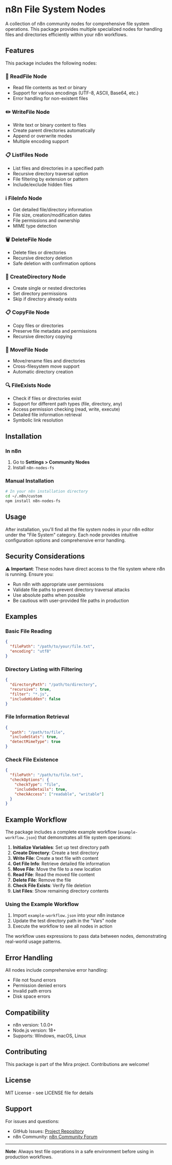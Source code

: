 # n8n File System Nodes

A collection of n8n community nodes for comprehensive file system operations. This package provides multiple specialized nodes for handling files and directories efficiently within your n8n workflows.

## Features

This package includes the following nodes:

### 📁 **ReadFile Node**
- Read file contents as text or binary
- Support for various encodings (UTF-8, ASCII, Base64, etc.)
- Error handling for non-existent files

### ✏️ **WriteFile Node**
- Write text or binary content to files
- Create parent directories automatically
- Append or overwrite modes
- Multiple encoding support

### 📋 **ListFiles Node**
- List files and directories in a specified path
- Recursive directory traversal option
- File filtering by extension or pattern
- Include/exclude hidden files

### ℹ️ **FileInfo Node**
- Get detailed file/directory information
- File size, creation/modification dates
- File permissions and ownership
- MIME type detection

### 🗑️ **DeleteFile Node**
- Delete files or directories
- Recursive directory deletion
- Safe deletion with confirmation options

### 📁 **CreateDirectory Node**
- Create single or nested directories
- Set directory permissions
- Skip if directory already exists

### 📋 **CopyFile Node**
- Copy files or directories
- Preserve file metadata and permissions
- Recursive directory copying

### 🔄 **MoveFile Node**
- Move/rename files and directories
- Cross-filesystem move support
- Automatic directory creation

### 🔍 **FileExists Node**
- Check if files or directories exist
- Support for different path types (file, directory, any)
- Access permission checking (read, write, execute)
- Detailed file information retrieval
- Symbolic link resolution

## Installation

### In n8n
1. Go to **Settings > Community Nodes**
2. Install `n8n-nodes-fs`

### Manual Installation
```bash
# In your n8n installation directory
cd ~/.n8n/custom
npm install n8n-nodes-fs
```

## Usage

After installation, you'll find all the file system nodes in your n8n editor under the "File System" category. Each node provides intuitive configuration options and comprehensive error handling.

## Security Considerations

⚠️ **Important**: These nodes have direct access to the file system where n8n is running. Ensure you:

- Run n8n with appropriate user permissions
- Validate file paths to prevent directory traversal attacks
- Use absolute paths when possible
- Be cautious with user-provided file paths in production

## Examples

### Basic File Reading
```json
{
  "filePath": "/path/to/your/file.txt",
  "encoding": "utf8"
}
```

### Directory Listing with Filtering
```json
{
  "directoryPath": "/path/to/directory",
  "recursive": true,
  "filter": "*.js",
  "includeHidden": false
}
```

### File Information Retrieval
```json
{
  "path": "/path/to/file",
  "includeStats": true,
  "detectMimeType": true
}
```

### Check File Existence
```json
{
  "filePath": "/path/to/file.txt",
  "checkOptions": {
    "checkType": "file",
    "includeDetails": true,
    "checkAccess": ["readable", "writable"]
  }
}
```

## Example Workflow

The package includes a complete example workflow (`example-workflow.json`) that demonstrates all file system operations:

1. **Initialize Variables**: Set up test directory path
2. **Create Directory**: Create a test directory
3. **Write File**: Create a text file with content
4. **Get File Info**: Retrieve detailed file information
5. **Move File**: Move the file to a new location
6. **Read File**: Read the moved file content
7. **Delete File**: Remove the file
8. **Check File Exists**: Verify file deletion
9. **List Files**: Show remaining directory contents

### Using the Example Workflow

1. Import `example-workflow.json` into your n8n instance
2. Update the test directory path in the "Vars" node
3. Execute the workflow to see all nodes in action

The workflow uses expressions to pass data between nodes, demonstrating real-world usage patterns.

## Error Handling

All nodes include comprehensive error handling:
- File not found errors
- Permission denied errors
- Invalid path errors
- Disk space errors

## Compatibility

- n8n version: 1.0.0+
- Node.js version: 18+
- Supports: Windows, macOS, Linux

## Contributing

This package is part of the Mira project. Contributions are welcome!

## License

MIT License - see LICENSE file for details

## Support

For issues and questions:
- GitHub Issues: [Project Repository](https://github.com/hunmer/mira-dashboard)
- n8n Community: [n8n Community Forum](https://community.n8n.io/)

---

**Note**: Always test file operations in a safe environment before using in production workflows.
